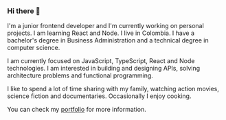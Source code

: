 ### Hi there 👋

I'm a junior frontend developer and I'm currently working on personal projects. I am learning React and Node. I live in Colombia. I have a bachelor's degree in Business Administration and a technical degree in computer science.

I am currently focused on JavaScript, TypeScript, React and Node technologies. I am interested in building and designing APIs, solving architecture problems and functional programming.

I like to spend a lot of time sharing with my family, watching action movies, science fiction and documentaries. Occasionally I enjoy cooking.

You can check my [portfolio](https://josedelacruz.netlify.app/) for more information.

